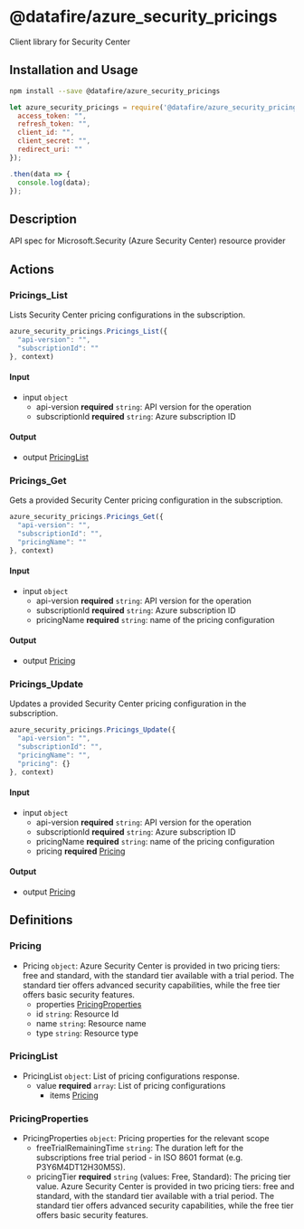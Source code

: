 # @datafire/azure_security_pricings

Client library for Security Center

## Installation and Usage
```bash
npm install --save @datafire/azure_security_pricings
```
```js
let azure_security_pricings = require('@datafire/azure_security_pricings').create({
  access_token: "",
  refresh_token: "",
  client_id: "",
  client_secret: "",
  redirect_uri: ""
});

.then(data => {
  console.log(data);
});
```

## Description

API spec for Microsoft.Security (Azure Security Center) resource provider

## Actions

### Pricings_List
Lists Security Center pricing configurations in the subscription.


```js
azure_security_pricings.Pricings_List({
  "api-version": "",
  "subscriptionId": ""
}, context)
```

#### Input
* input `object`
  * api-version **required** `string`: API version for the operation
  * subscriptionId **required** `string`: Azure subscription ID

#### Output
* output [PricingList](#pricinglist)

### Pricings_Get
Gets a provided Security Center pricing configuration in the subscription.


```js
azure_security_pricings.Pricings_Get({
  "api-version": "",
  "subscriptionId": "",
  "pricingName": ""
}, context)
```

#### Input
* input `object`
  * api-version **required** `string`: API version for the operation
  * subscriptionId **required** `string`: Azure subscription ID
  * pricingName **required** `string`: name of the pricing configuration

#### Output
* output [Pricing](#pricing)

### Pricings_Update
Updates a provided Security Center pricing configuration in the subscription.


```js
azure_security_pricings.Pricings_Update({
  "api-version": "",
  "subscriptionId": "",
  "pricingName": "",
  "pricing": {}
}, context)
```

#### Input
* input `object`
  * api-version **required** `string`: API version for the operation
  * subscriptionId **required** `string`: Azure subscription ID
  * pricingName **required** `string`: name of the pricing configuration
  * pricing **required** [Pricing](#pricing)

#### Output
* output [Pricing](#pricing)



## Definitions

### Pricing
* Pricing `object`: Azure Security Center is provided in two pricing tiers: free and standard, with the standard tier available with a trial period. The standard tier offers advanced security capabilities, while the free tier offers basic security features.
  * properties [PricingProperties](#pricingproperties)
  * id `string`: Resource Id
  * name `string`: Resource name
  * type `string`: Resource type

### PricingList
* PricingList `object`: List of pricing configurations response.
  * value **required** `array`: List of pricing configurations
    * items [Pricing](#pricing)

### PricingProperties
* PricingProperties `object`: Pricing properties for the relevant scope
  * freeTrialRemainingTime `string`: The duration left for the subscriptions free trial period - in ISO 8601 format (e.g. P3Y6M4DT12H30M5S).
  * pricingTier **required** `string` (values: Free, Standard): The pricing tier value. Azure Security Center is provided in two pricing tiers: free and standard, with the standard tier available with a trial period. The standard tier offers advanced security capabilities, while the free tier offers basic security features.


